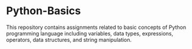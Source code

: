 # Python-Basics
This repository contains assignments related to basic concepts of Python programming language including variables, data types, expressions, operators, data structures, and string manipulation.
